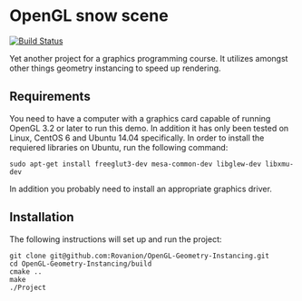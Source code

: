 OpenGL snow scene
=================

[![Build Status](https://travis-ci.org/Rovanion/OpenGL-snow-scene.svg?branch=master)](https://travis-ci.org/Rovanion/OpenGL-snow-scene)

Yet another project for a graphics programming course. It utilizes
amongst other things geometry instancing to speed up rendering.


Requirements
------------

You need to have a computer with a graphics card capable of running
OpenGL 3.2 or later to run this demo. In addition it has only been
tested on Linux, CentOS 6 and Ubuntu 14.04 specifically. In order to
install the requiered libraries on Ubuntu, run the following command:

```
sudo apt-get install freeglut3-dev mesa-common-dev libglew-dev libxmu-dev
```
In addition you probably need to install an appropriate graphics
driver.


Installation
------------

The following instructions will set up and run the project:

```
git clone git@github.com:Rovanion/OpenGL-Geometry-Instancing.git
cd OpenGL-Geometry-Instancing/build
cmake ..
make
./Project
```
